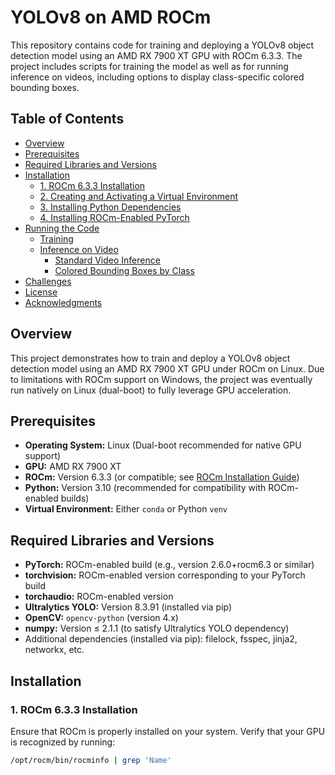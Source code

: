 # YOLOv8 on AMD ROCm

This repository contains code for training and deploying a YOLOv8 object detection model using an AMD RX 7900 XT GPU with ROCm 6.3.3. The project includes scripts for training the model as well as for running inference on videos, including options to display class-specific colored bounding boxes.

## Table of Contents

- [Overview](#overview)
- [Prerequisites](#prerequisites)
- [Required Libraries and Versions](#required-libraries-and-versions)
- [Installation](#installation)
  - [1. ROCm 6.3.3 Installation](#1-rocm-633-installation)
  - [2. Creating and Activating a Virtual Environment](#2-creating-and-activating-a-virtual-environment)
  - [3. Installing Python Dependencies](#3-installing-python-dependencies)
  - [4. Installing ROCm-Enabled PyTorch](#4-installing-rocm-enabled-pytorch)
- [Running the Code](#running-the-code)
  - [Training](#training)
  - [Inference on Video](#inference-on-video)
    - [Standard Video Inference](#standard-video-inference)
    - [Colored Bounding Boxes by Class](#colored-bounding-boxes-by-class)
- [Challenges](#challenges)
- [License](#license)
- [Acknowledgments](#acknowledgments)

## Overview

This project demonstrates how to train and deploy a YOLOv8 object detection model using an AMD RX 7900 XT GPU under ROCm on Linux. Due to limitations with ROCm support on Windows, the project was eventually run natively on Linux (dual-boot) to fully leverage GPU acceleration.

## Prerequisites

- **Operating System:** Linux (Dual-boot recommended for native GPU support)
- **GPU:** AMD RX 7900 XT
- **ROCm:** Version 6.3.3 (or compatible; see [ROCm Installation Guide](https://rocmdocs.amd.com/en/latest/Installation_Guide/Installation-Guide.html))
- **Python:** Version 3.10 (recommended for compatibility with ROCm-enabled builds)
- **Virtual Environment:** Either `conda` or Python `venv`

## Required Libraries and Versions

- **PyTorch:** ROCm-enabled build (e.g., version 2.6.0+rocm6.3 or similar)
- **torchvision:** ROCm-enabled version corresponding to your PyTorch build
- **torchaudio:** ROCm-enabled version
- **Ultralytics YOLO:** Version 8.3.91 (installed via pip)
- **OpenCV:** `opencv-python` (version 4.x)
- **numpy:** Version ≤ 2.1.1 (to satisfy Ultralytics YOLO dependency)
- Additional dependencies (installed via pip): filelock, fsspec, jinja2, networkx, etc.

## Installation

### 1. ROCm 6.3.3 Installation

Ensure that ROCm is properly installed on your system. Verify that your GPU is recognized by running:

```bash
/opt/rocm/bin/rocminfo | grep 'Name'
